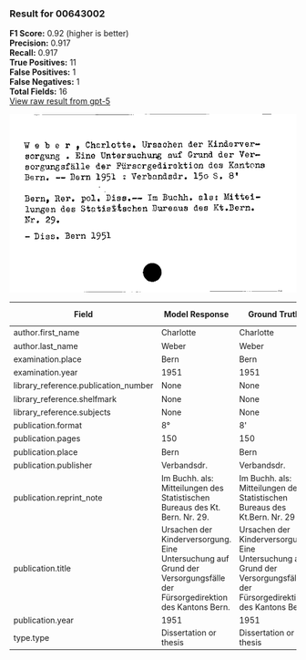### Result for 00643002
**F1 Score:** 0.92 (higher is better)<br>**Precision:** 0.917<br>**Recall:** 0.917<br>**True Positives:** 11<br>**False Positives:** 1<br>**False Negatives:** 1<br>**Total Fields:** 16<br>[View raw result from gpt-5](https://github.com/RISE-UNIBAS/humanities_data_benchmark/blob/main/results/2025-09-02/T0165/request_T0165_00643002.json)

<img src="https://github.com/RISE-UNIBAS/humanities_data_benchmark/blob/main/benchmarks/zettelkatalog/images/00643002.jpg?raw=true" alt="00643002" width="600px">

| Field | Model Response | Ground Truth | Fuzzy Score | Match |
|-------|----------------|--------------|-------------|-------|
| author.first_name | Charlotte | Charlotte | 1.000 | ✅ |
| author.last_name | Weber | Weber | 1.000 | ✅ |
| examination.place | Bern | Bern | 1.000 | ✅ |
| examination.year | 1951 | 1951 | 1.000 | ✅ |
| library_reference.publication_number | None | None | 1.000 | ✅ |
| library_reference.shelfmark | None | None | 1.000 | ✅ |
| library_reference.subjects | None | None | 1.000 | ✅ |
| publication.format | 8° | 8' | 0.500 | ❌ |
| publication.pages | 150 | 150 | 1.000 | ✅ |
| publication.place | Bern | Bern | 1.000 | ✅ |
| publication.publisher | Verbandsdr. | Verbandsdr. | 1.000 | ✅ |
| publication.reprint_note | Im Buchh. als: Mitteilungen des Statistischen Bureaus des Kt. Bern. Nr. 29. | Im Buchh. als: Mitteilungen des Statistischen Bureaus des Kt.Bern. Nr. 29 | 0.986 | ✅ |
| publication.title | Ursachen der Kinderversorgung. Eine Untersuchung auf Grund der Versorgungsfälle der Fürsorgedirektion des Kantons Bern. | Ursachen der Kinderversorgung. Eine Untersuchung auf Grund der Versorgungsfälle der Fürsorgedirektion des Kantons Bern | 0.996 | ✅ |
| publication.year | 1951 | 1951 | 1.000 | ✅ |
| type.type | Dissertation or thesis | Dissertation or thesis | 1.000 | ✅ |
